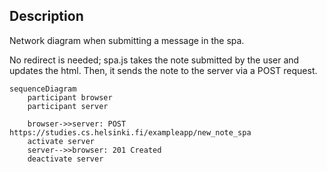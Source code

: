 ## Description
Network diagram when submitting a message in the spa.

No redirect is needed; spa.js takes the note submitted by the user and updates the html. Then, it sends the note to the server via a POST request.

```mermaid
sequenceDiagram
    participant browser
    participant server

    browser->>server: POST https://studies.cs.helsinki.fi/exampleapp/new_note_spa
    activate server
    server-->>browser: 201 Created
    deactivate server
```